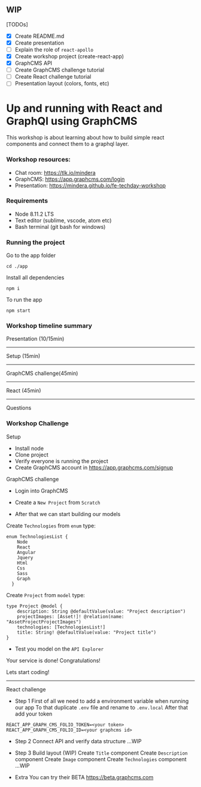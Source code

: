 ## WIP

[TODOs]
- [x] Create README.md
- [x] Create presentation
- [ ] Explain the role of `react-apollo`
- [x] Create workshop project (create-react-app)
- [x] GraphCMS API
- [ ] Create GraphCMS challenge tutorial
- [ ] Create React challenge tutorial
- [ ] Presentation layout (colors, fonts, etc)

# Up and running with React and GraphQl using GraphCMS

This workshop is about learning about how to build simple react components and connect them to a graphql layer.

### Workshop resources:

- Chat room: https://tlk.io/mindera
- GraphCMS: https://app.graphcms.com/login
- Presentation: https://mindera.github.io/fe-techday-workshop

### Requirements
- Node  8.11.2 LTS
- Text editor (sublime, vscode, atom etc)
- Bash terminal (git bash for windows)

### Running the project

Go to the app folder
```
cd ./app
```

Install all dependencies
```
npm i
```

To run the app
```
npm start
```

### Workshop timeline summary

Presentation (10/15min)

---

Setup (15min)

---

GraphCMS challenge(45min)

---

React (45min)

---
Questions

### Workshop Challenge

Setup
- Install node
- Clone project
- Verify everyone is running the project
- Create GraphCMS account in https://app.graphcms.com/signup

GraphCMS challenge

- Login into GraphCMS

- Create a `New Project` from `Scratch`

- After that we can start building our models


Create `Technologies` from `enum` type:
```
enum TechnologiesList {
    Node
    React
    Angular
    Jquery
    Html
    Css
    Sass
    Graph
  }
```

Create `Project` from `model` type:
```Project
type Project @model {
    description: String @defaultValue(value: "Project description")
    projectImages: [Asset!]! @relation(name: "AssetProjectProjectImages")
    technologies: [TechnologiesList!]
    title: String! @defaultValue(value: "Project title")
}
```

- Test you model on the `API Explorer`

Your service is done! Congratulations!

Lets start coding!

---

React challenge

- Step 1
First of all we need to add a environment variable when running our app
To that duplicate `.env` file and rename to `.env.local`
After that add your token
```
REACT_APP_GRAPH_CMS_FOLIO_TOKEN=<your token>
REACT_APP_GRAPH_CMS_FOLIO_ID=<your graphcms id>
```

- Step 2
Connect API and verify data structure
...WIP

- Step 3
Build layout (WIP)
Create `Title` component
Create `Description` component
Create `Image` component
Create `Technologies` component
...WIP

- Extra
You can try their BETA https://beta.graphcms.com
